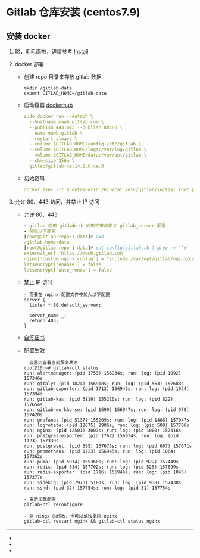 # Gitlab 仓库安装 (centos7.9)

## 安装 docker

1. 略，毛毛雨啦，详情参考 [Install][install]

2. docker 部署

   - 创建 repo 目录来存放 gitlab 数据

     ```shell
     mkdir /gitlab-data
     export GITLAB_HOME=/gitlab-data
     ```

   - 启动容器 [dockerhub][image]

     ```yaml
     sudo docker run --detach \
       --hostname mawb.gitlab.com \
       --publish 443:443 --publish 80:80 \
       --name mawb.gitlab \
       --restart always \
       --volume $GITLAB_HOME/config:/etc/gitlab \
       --volume $GITLAB_HOME/logs:/var/log/gitlab \
       --volume $GITLAB_HOME/data:/var/opt/gitlab \
       --shm-size 256m \
       gitlab/gitlab-ce:14.8.6-ce.0
     ```


   - 初始密码

     ```yaml
     docker exec -it $containerID /bin/cat /etc/gitlab/initial_root_password
     ```

3. 允许 80、443 访问，并禁止 IP 访问

   - 允许 80、443

     ```yaml
     - gitlab 使用 gitlab.rb 的形式来自定义 gitlab_server 配置
     - 修改以下配置
     [root@gitlab-repo-1 data]# pwd
     /gitlab-home/data
     [root@gitlab-repo-1 data]# cat config/gitlab.rb | grep -v '^#' | grep '[a-z]'
     external_url 'https://mawb.gitlab.com'                                            # 域名访问，也可以 IP，会自动生成 nginx 配置
     nginx['custom_nginx_config'] = "include /var/opt/gitlab/nginx/conf/http.conf;"    # 自定义 nginx 配置(容器内路径)，开启 80，所以修改
     letsencrypt['enable'] = false                                                     # 禁用 letsencrypt
     letsencrypt['auto_renew'] = false                                                 # 禁用自动续签证书，这步可以不用
     ```

   - 禁止 IP 访问

     ```nginx
     - 需要在 nginx 配置文件中加入以下配置
     server {
       listen *:80 default_server;
         
       server_name _;
       return 403;
     }
     ```

   - [自签证书][ssl]

   - 配置生效

     ```shell
     - 容器内查看当前服务状态
     root@10:~# gitlab-ctl status
     run: alertmanager: (pid 1753) 156934s; run: log: (pid 1092) 157346s
     run: gitaly: (pid 1824) 156918s; run: log: (pid 563) 157688s
     run: gitlab-exporter: (pid 1713) 156946s; run: log: (pid 1024) 157394s
     run: gitlab-kas: (pid 5119) 155210s; run: log: (pid 822) 157654s
     run: gitlab-workhorse: (pid 1699) 156947s; run: log: (pid 978) 157420s
     run: grafana: (pid 5137) 155209s; run: log: (pid 1486) 157047s
     run: logrotate: (pid 12675) 2906s; run: log: (pid 508) 157706s
     run: nginx: (pid 12501) 3007s; run: log: (pid 1000) 157416s
     run: postgres-exporter: (pid 1762) 156934s; run: log: (pid 1123) 157330s
     run: postgresql: (pid 595) 157673s; run: log: (pid 607) 157671s
     run: prometheus: (pid 1723) 156945s; run: log: (pid 1064) 157362s
     run: puma: (pid 5034) 155360s; run: log: (pid 922) 157449s
     run: redis: (pid 514) 157702s; run: log: (pid 525) 157699s
     run: redis-exporter: (pid 1716) 156946s; run: log: (pid 1045) 157377s
     run: sidekiq: (pid 7973) 5180s; run: log: (pid 938) 157438s
     run: sshd: (pid 32) 157754s; run: log: (pid 31) 157754s
     
     - 重新加载配置
     gitlab-ctl reconfigure
     
     - 对 ningx 的修改，也可以单独重启 nginx
     gitlab-ctl restart nginx && gitlab-ctl status nginx
     ```



---

- [install]:https://docs.docker.com/engine/install/centos/

- [image]: https://hub.docker.com/r/gitlab/gitlab-ce/tags?page=1&name=14.8.6

- [ ssl ]: https://githubshirongxin.github.io/Gitlab%E4%BD%BF%E7%94%A8%E8%87%AA%E7%AD%BE%E5%90%8D%E8%AF%81%E4%B9%A6%E5%BC%80%E5%90%AFhttps/

